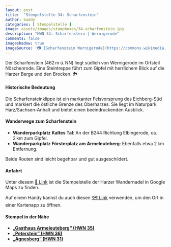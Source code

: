 ```yaml
---
layout: post
title:  "Stempelstelle 34: Scharfenstein"
author: buddy
categories: [ Stempelstelle ]
image: assets/images/stampboxes/34-scharfenstein.jpg
description: "HWN 34: Scharfenstein | Wernigerode"
comments: false
imageshadow: true
imageSource: '📷 [Scharfenstein Wernigerode](https://commons.wikimedia.org/wiki/File:Scharfenstein_Wernigerode.JPG) von <a href="//commons.wikimedia.org/wiki/User:B.Thomas95" title="User:B.Thomas95">Thomas Binder</a> unter Lizenz [CC BY-SA 4.0](https://creativecommons.org/licenses/by-sa/4.0)'
---
```


Der Scharfenstein (462 m ü. NN) liegt südlich von Wernigerode im Ortsteil Nöschenrode. Eine Steintreppe führt zum Gipfel mit herrlichem Blick auf die Harzer Berge und den Brocken. 🏞️

#### Historische Bedeutung

Die Scharfensteinklippe ist ein markanter Felsvorsprung des Eichberg-Süd und markiert die östliche Grenze des Oberharzes. Sie liegt im Naturpark Harz/Sachsen-Anhalt und bietet einen beeindruckenden Ausblick.

#### Wanderwege zum Scharfenstein

- **Wanderparkplatz Kaltes Tal**: An der B244 Richtung Elbingerode, ca. 2 km zum Gipfel.
- **Wanderparkplatz Försterplatz am Armeleuteberg**: Ebenfalls etwa 2 km Entfernung.

Beide Routen sind leicht begehbar und gut ausgeschildert.

#### Anfahrt

Unter diesem [📍 Link](https://www.google.com/maps/dir/?api=1&origin=&destination=51.81002%2C%2010.79840) ist die Stempelstelle der Harzer Wandernadel in Google Maps zu finden.

<div class="android-only">
  Auf einem Handy kannst du auch diesen 
  <a href="geo:51.81002,10.79840">🗺️ Link</a> 
  verwenden, um den Ort in einer Kartenapp zu öffnen.
  <p></p>
</div>

#### Stempel in der Nähe

- [**„Gasthaus Armeleuteberg“ (HWN 35)**](/stempelstelle-35-gasthaus-armeleuteberg)
- [**„Peterstein“ (HWN 36)**](/stempelstelle-36-peterstein)
- [**„Agnesberg“ (HWN 31)**](/stempelstelle-31-agnesberg)
